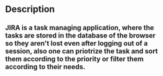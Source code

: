 # Description

## JIRA is a task managing application, where the tasks are stored in the database of the browser so they aren't lost even after logging out of a session, also one can priotrize the task and sort them according to the priority or filter them according to their needs.